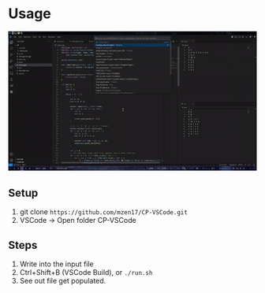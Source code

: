 # Usage
![demo](DEMO.gif)

## Setup
1. git clone `https://github.com/mzen17/CP-VSCode.git`
2. VSCode -> Open folder CP-VSCode

## Steps
1. Write into the input file
2. Ctrl+Shift+B (VSCode Build), or `./run.sh`
3. See out file get populated.
